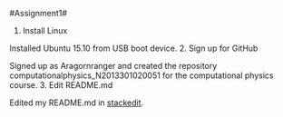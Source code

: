 #Assignment1#

1. Install Linux

  Installed Ubuntu 15.10 from USB boot device.
2.  Sign up for GitHub

  Signed up as Aragornranger and created the repository computationalphysics_N2013301020051 for the computational physics course.
3.  Edit README.md

  Edited my README.md in [stackedit](https://stackedit.io).

